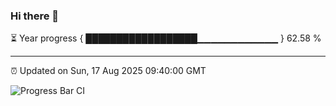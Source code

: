 ### Hi there 👋

⏳ Year progress { ██████████████████▁▁▁▁▁▁▁▁▁▁▁▁ } 62.58 %

---

⏰ Updated on Sun, 17 Aug 2025 09:40:00 GMT

![Progress Bar CI](https://github.com/IshwaranRudhara/GIT-ACTION/workflows/Progress%20Bar%20CI/badge.svg)
